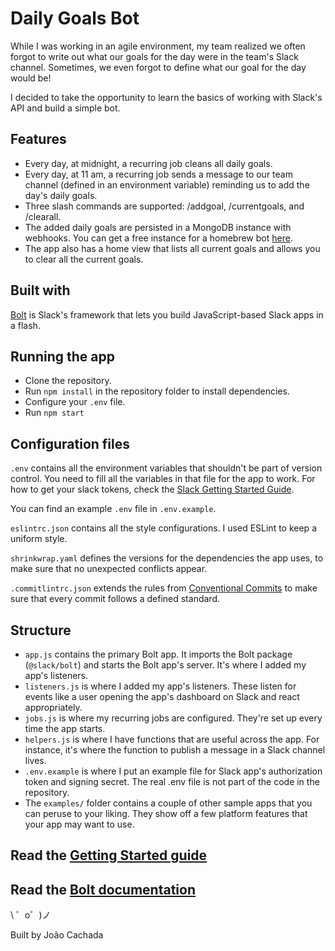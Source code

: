 Daily Goals Bot
=================

While I was working in an agile environment, my team realized we often forgot to write out what our goals for the day were in the team's Slack channel. Sometimes, we even forgot to define what our goal for the day would be!

I decided to take the opportunity to learn the basics of working with Slack's API and build a simple bot.

Features
------------

* Every day, at midnight, a recurring job cleans all daily goals.
* Every day, at 11 am, a recurring job sends a message to our team channel (defined in an environment variable) reminding us to add the day's daily goals.
* Three slash commands are supported: /addgoal, /currentgoals, and /clearall.
* The added daily goals are persisted in a MongoDB instance with webhooks. You can get a free instance for a homebrew bot [here](https://www.mongodb.com/realm). 
* The app also has a home view that lists all current goals and allows you to clear all the current goals.

Built with
------------

[Bolt](https://slack.dev/bolt) is Slack's framework that lets you build JavaScript-based Slack apps in a flash.


Running the app
------------

- Clone the repository.
- Run `npm install` in the repository folder to install dependencies.
- Configure your `.env` file. 
- Run `npm start`

Configuration files
------------

`.env` contains all the environment variables that shouldn't be part of version control. You need to fill all the variables in that file for the app to work. For how to get your slack tokens, check the [Slack Getting Started Guide](https://api.slack.com/start/building/bolt).

You can find an example `.env` file in `.env.example`. 

`eslintrc.json` contains all the style configurations. I used ESLint to keep a uniform style.

`shrinkwrap.yaml` defines the versions for the dependencies the app uses, to make sure that no unexpected conflicts appear.

`.commitlintrc.json` extends the rules from [Conventional Commits](https://www.conventionalcommits.org/) to make sure that every commit follows a defined standard.

Structure
------------

- `app.js` contains the primary Bolt app. It imports the Bolt package (`@slack/bolt`) and starts the Bolt app's server. It's where I added my app's listeners.
- `listeners.js` is where I added my app's listeners. These listen for events like a user opening the app's dashboard on Slack and react appropriately. 
- `jobs.js` is where my recurring jobs are configured. They're set up every time the app starts.
- `helpers.js` is where I have functions that are useful across the app. For instance, it's where the function to publish a message in a Slack channel lives.
- `.env.example` is where I put an example file for Slack app's authorization token and signing secret. The real .env file is not part of the code in the repository.
- The `examples/` folder contains a couple of other sample apps that you can peruse to your liking. They show off a few platform features that your app may want to use.

Read the [Getting Started guide](https://api.slack.com/start/building/bolt)
-------------------

Read the [Bolt documentation](https://slack.dev/bolt)
-------------------

\ ゜o゜)ノ

Built by João Cachada
